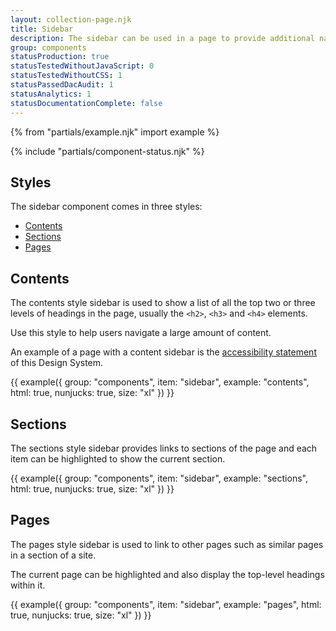 ```yaml
---
layout: collection-page.njk
title: Sidebar
description: The sidebar can be used in a page to provide additional navigation.
group: components
statusProduction: true
statusTestedWithoutJavaScript: 0
statusTestedWithoutCSS: 1
statusPassedDacAudit: 1
statusAnalytics: 1
statusDocumentationComplete: false
---
```


{% from "partials/example.njk" import example %}

{% include "partials/component-status.njk" %}

## Styles

The sidebar component comes in three styles:

- [Contents](#contents)
- [Sections](#sections)
- [Pages](#pages)

## Contents

The contents style sidebar is used to show a list of all the top two or three levels of headings in the page, usually the `<h2>`, `<h3>` and `<h4>` elements.

Use this style to help users navigate a large amount of content.

An example of a page with a content sidebar is the [accessibility statement](../../accessibility/) of this Design System.

{{ example({ group: "components", item: "sidebar", example: "contents", html: true, nunjucks: true, size: "xl" }) }}

## Sections

The sections style sidebar provides links to sections of the page and each item can be highlighted to show the current section.

{{ example({ group: "components", item: "sidebar", example: "sections", html: true, nunjucks: true, size: "xl" }) }}

## Pages

The pages style sidebar is used to link to other pages such as similar pages in a section of a site.

The current page can be highlighted and also display the top-level headings within it.

{{ example({ group: "components", item: "sidebar", example: "pages", html: true, nunjucks: true, size: "xl" }) }}
